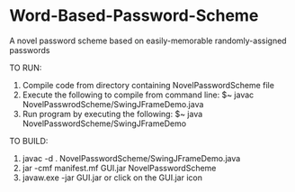 # Word-Based-Password-Scheme
A novel password scheme based on easily-memorable randomly-assigned passwords

TO RUN:
  1.  Compile code from directory containing NovelPasswordScheme file
  2.  Execute the following to compile from command line:
    $~  javac NovelPasswrodScheme/SwingJFrameDemo.java
  3.  Run program by executing the following:
    $~  java NovelPasswordScheme/SwingJFrameDemo

TO BUILD:
  1.  javac -d . NovelPasswordScheme/SwingJFrameDemo.java
  2.  jar -cmf manifest.mf GUI.jar NovelPasswordScheme
  3.  javaw.exe -jar GUI.jar or click on the GUI.jar icon